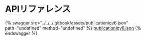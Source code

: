 # APIリファレンス

{% swagger src="../../../.gitbook/assets/publicationiqv6.json" path="undefined" method="undefined" %}
[publicationiqv6.json](<../../../.gitbook/assets/publicationiqv6.json>)
{% endswagger %}